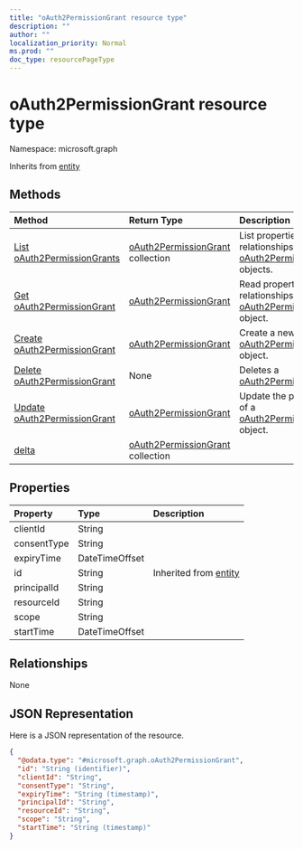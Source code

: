 ```yaml
---
title: "oAuth2PermissionGrant resource type"
description: ""
author: ""
localization_priority: Normal
ms.prod: ""
doc_type: resourcePageType
---
```


# oAuth2PermissionGrant resource type


Namespace: microsoft.graph




Inherits from [entity](../resources/entity.md)

## Methods
|Method|Return Type|Description|
|:---|:---|:---|
|[List oAuth2PermissionGrants](../api/oauth2permissiongrant-list.md)|[oAuth2PermissionGrant](../resources/oauth2permissiongrant.md) collection|List properties and relationships of the [oAuth2PermissionGrant](../resources/oauth2permissiongrant.md) objects.|
|[Get oAuth2PermissionGrant](../api/oauth2permissiongrant-get.md)|[oAuth2PermissionGrant](../resources/oauth2permissiongrant.md)|Read properties and relationships of the [oAuth2PermissionGrant](../resources/oauth2permissiongrant.md) object.|
|[Create oAuth2PermissionGrant](../api/oauth2permissiongrant-post-oauth2permissiongrants.md)|[oAuth2PermissionGrant](../resources/oauth2permissiongrant.md)|Create a new [oAuth2PermissionGrant](../resources/oauth2permissiongrant.md) object.|
|[Delete oAuth2PermissionGrant](../api/oauth2permissiongrant-delete.md)|None|Deletes a [oAuth2PermissionGrant](../resources/oauth2permissiongrant.md).|
|[Update oAuth2PermissionGrant](../api/oauth2permissiongrant-update.md)|[oAuth2PermissionGrant](../resources/oauth2permissiongrant.md)|Update the properties of a [oAuth2PermissionGrant](../resources/oauth2permissiongrant.md) object.|
|[delta](../api/oauth2permissiongrant-delta.md)|[oAuth2PermissionGrant](../resources/oauth2permissiongrant.md) collection||

## Properties
|Property|Type|Description|
|:---|:---|:---|
|clientId|String||
|consentType|String||
|expiryTime|DateTimeOffset||
|id|String| Inherited from [entity](../resources/entity.md)|
|principalId|String||
|resourceId|String||
|scope|String||
|startTime|DateTimeOffset||

## Relationships
None

## JSON Representation
Here is a JSON representation of the resource.
<!-- {
  "blockType": "resource",
  "keyProperty": "id",
  "@odata.type": "microsoft.graph.oAuth2PermissionGrant",
  "baseType": "microsoft.graph.entity",
  "openType": false
}
-->
``` json
{
  "@odata.type": "#microsoft.graph.oAuth2PermissionGrant",
  "id": "String (identifier)",
  "clientId": "String",
  "consentType": "String",
  "expiryTime": "String (timestamp)",
  "principalId": "String",
  "resourceId": "String",
  "scope": "String",
  "startTime": "String (timestamp)"
}
```

